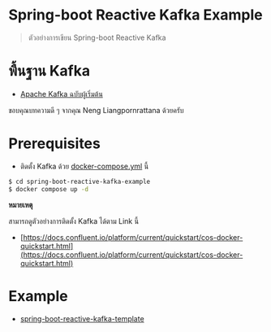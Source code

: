 # Spring-boot Reactive Kafka Example

> ตัวอย่างการเขียน Spring-boot Reactive Kafka

# พื้นฐาน Kafka

- [Apache Kafka ฉบับผู้เริ่มต้น](https://medium.com/linedevth/apache-kafka-%E0%B8%89%E0%B8%9A%E0%B8%B1%E0%B8%9A%E0%B8%9C%E0%B8%B9%E0%B9%89%E0%B9%80%E0%B8%A3%E0%B8%B4%E0%B9%88%E0%B8%A1%E0%B8%95%E0%B9%89%E0%B8%99-1-hello-apache-kafka-242788d4f3c6)

ขอบคุณบทความดี ๆ จากคุณ Neng Liangpornrattana ด้วยครับ

# Prerequisites

- ติดตั้ง Kafka ด้วย [docker-compose.yml](docker-compose.yml) นี้ 

```sh
$ cd spring-boot-reactive-kafka-example 
$ docker compose up -d
```

**หมายเหตุ**   

สามารถดูตัวอย่างการติดตั้ง Kafka ได้ตาม Link นี้ 
- [https://docs.confluent.io/platform/current/quickstart/cos-docker-quickstart.html](https://docs.confluent.io/platform/current/quickstart/cos-docker-quickstart.html)

# Example

- [spring-boot-reactive-kafka-template](spring-boot-reactive-kafka-template)

